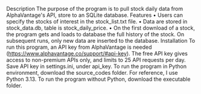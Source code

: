 Description
The purpose of the program is to pull stock daily data from AlphaVantage's API, store to an SQLite database.
Features
•	Users can specify the stocks of interest in the stock_list.txt file.
•	Data are stored in stock_data.db, table is stock_daily_price.
•	On the first download of a stock, the program gets and loads to database the full history of the stock. On subsequent runs, only new data are inserted to the database.
Installation
To run this program, an API key from AlphaVantage is needed (https://www.alphavantage.co/support/#api-key). The free API key gives access to non-premium APIs only, and limits to 25 API requests per day. Save API key in settings.ini, under api_key.
To run the program in Python environment, download the source_codes folder. For reference, I use Python 3.13.
To run the program without Python, download the executable folder.
